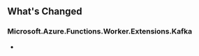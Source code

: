 ## What's Changed

<!-- Please add your release notes in the following format:
- My change description (#PR/#issue)
-->

### Microsoft.Azure.Functions.Worker.Extensions.Kafka <version>

- <entry>